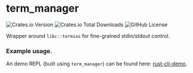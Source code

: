 # term_manager
![Crates.io Version](https://img.shields.io/crates/v/term_manager)
![Crates.io Total Downloads](https://img.shields.io/crates/d/term_manager?color=blue)
![GitHub License](https://img.shields.io/github/license/sebastian-j-ibanez/term_manager)

Wrapper around `libc::termios` for fine-grained stdin/stdout control.

### Example usage.

An demo REPL (built using `term_manager`) can be found here: [rust-cli-demo](https://github.com/sebastian-j-ibanez/rust-cli-demo.git).

